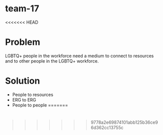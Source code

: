 # team-17
<<<<<<< HEAD
# Problem
LGBTQ+ people in the workforce need a medium to connect to resources and 
to other people in the LGBTQ+ workforce.

# Solution
* People to resources
* ERG to ERG
* People to people
=======
#
>>>>>>> 9778a2e69874101abb125b36ce96d362cc13755c
